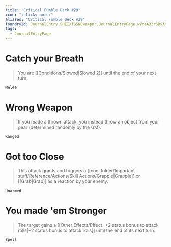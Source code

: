 ```yaml
---
title: "Critical Fumble Deck #29"
icon: ":sticky-note:"
aliases: "Critical Fumble Deck #29"
foundryId: JournalEntry.SHEIXfGSNCwa4pnr.JournalEntryPage.wVneA33rSDvAtNPZ
tags:
  - JournalEntryPage
---
```

# Catch your Breath

> You are [[Conditions/Slowed|Slowed 2]] until the end of your next turn.

`Melee`

# Wrong Weapon

> If you made a thrown attack, you instead throw an object from your gear (determined randomly by the GM).

`Ranged`

# Got too Close

> This attack grants and triggers a [[cool folder/Important stuff/Reference/Actions/Skill Actions/Grapple|Grapple]] or [[Grab|Grab]] as a reaction by your enemy.

`Unarmed`

# You made 'em Stronger

> The target gains a [[Other Effects/Effect_ +2 status bonus to attack rolls|+2 status bonus to attack rolls]] until the end of its next turn.

`Spell`